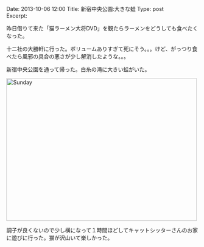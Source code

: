 Date: 2013-10-06 12:00 
Title: 新宿中央公園:大きな蛙
Type: post  
Excerpt:   

昨日借りて来た「猫ラーメン大将DVD」を観たらラーメンをどうしても食べたくなった。

十二社の大勝軒に行った。ボリュームありすぎて死にそう。。。けど、がっつり食べたら風邪の具合の悪さが少し解消したような。。。

新宿中央公園を通って帰った。白糸の滝に大きい蛙がいた。

<a href="http://www.flickr.com/photos/hdknr/10149080125/" title="Sunday by hidelafoglia, on Flickr"><img src="https://farm3.staticflickr.com/2894/10149080125_b23ffe0d62.jpg" width="500" height="375" alt="Sunday"></a>

調子が良くないので少し横になって１時間ほどしてキャットシッターさんのお家に遊びに行った。猫が沢山いて楽しかった。
